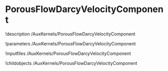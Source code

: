 <!-- MOOSE Documentation Stub: Remove this when content is added. -->

# PorousFlowDarcyVelocityComponent
!description /AuxKernels/PorousFlowDarcyVelocityComponent

!parameters /AuxKernels/PorousFlowDarcyVelocityComponent

!inputfiles /AuxKernels/PorousFlowDarcyVelocityComponent

!childobjects /AuxKernels/PorousFlowDarcyVelocityComponent
